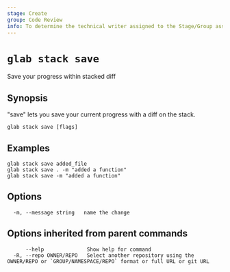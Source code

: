 ```yaml
---
stage: Create
group: Code Review
info: To determine the technical writer assigned to the Stage/Group associated with this page, see https://about.gitlab.com/handbook/product/ux/technical-writing/#assignments
---
```


<!--
This documentation is auto generated by a script.
Please do not edit this file directly. Run `make gen-docs` instead.
-->

# `glab stack save`

Save your progress within stacked diff

## Synopsis

"save" lets you save your current progress with a diff on the stack.

```plaintext
glab stack save [flags]
```

## Examples

```plaintext
glab stack save added_file
glab stack save . -m "added a function"
glab stack save -m "added a function"
```

## Options

```plaintext
  -m, --message string   name the change
```

## Options inherited from parent commands

```plaintext
      --help              Show help for command
  -R, --repo OWNER/REPO   Select another repository using the OWNER/REPO or `GROUP/NAMESPACE/REPO` format or full URL or git URL
```
